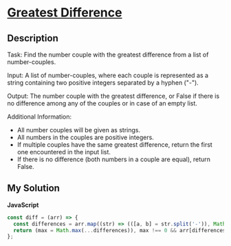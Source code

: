 # [Greatest Difference](https://www.codewars.com/kata/56b12e3ad2387de332000041)

## Description

Task: Find the number couple with the greatest difference from a list of number-couples.

Input: A list of number-couples, where each couple is represented as a string containing two positive integers separated by a hyphen ("-").

Output: The number couple with the greatest difference, or False if there is no difference among any of the couples or in case of an empty list.

Additional Information:

- All number couples will be given as strings.
- All numbers in the couples are positive integers.
- If multiple couples have the same greatest difference, return the first one encountered in the input list.
- If there is no difference (both numbers in a couple are equal), return False.

## My Solution

**JavaScript**

```js
const diff = (arr) => {
  const differences = arr.map((str) => (([a, b] = str.split('-')), Math.abs(b - a)));
  return (max = Math.max(...differences)), max !== 0 && arr[differences.indexOf(max)];
};
```
